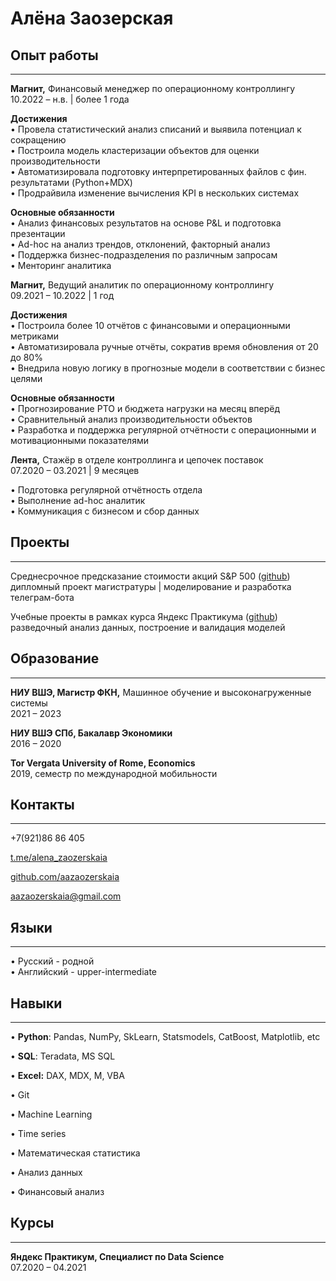# Алёна Заозерская

## Опыт работы

---

**Магнит,** Финансовый менеджер по операционному контроллингу  
10.2022 – н.в. | более 1 года

**Достижения**  
• Провела статистический анализ списаний и выявила потенциал к сокращению  
• Построила модель кластеризации объектов для оценки производительности  
• Автоматизировала подготовку интерпретированных файлов с фин. результатами (Python+MDX)  
• Продрайвила изменение вычисления KPI в нескольких системах

**Основные обязанности**  
• Анализ финансовых результатов на основе P&L и подготовка презентации  
• Ad-hoc на анализ трендов, отклонений, факторный анализ  
• Поддержка бизнес-подразделения по различным запросам  
• Менторинг аналитика

**Магнит,** Ведущий аналитик по операционному контроллингу  
09.2021 – 10.2022 | 1 год

**Достижения**  
• Построила более 10 отчётов с финансовыми и операционными метриками  
• Автоматизировала ручные отчёты, сократив время обновления от 20 до 80%  
• Внедрила новую логику в прогнозные модели в соответствии с бизнес целями

**Основные обязанности**  
• Прогнозирование РТО и бюджета нагрузки на месяц вперёд   
• Сравнительный анализ производительности объектов  
• Разработка и поддержка регулярной отчётности с операционными и мотивационными показателями

**Лента,** Стажёр в отделе контроллинга и цепочек поставок  
07.2020 – 03.2021 | 9 месяцев

• Подготовка регулярной отчётность отдела  
• Выполнение ad-hoc аналитик  
• Коммуникация с бизнесом и сбор данных

## Проекты

---

Среднесрочное предсказание стоимости акций S&P 500 ([github](https://github.com/aazaozerskaia/Stock_Price_Prediction))  
дипломный проект магистратуры | моделирование и разработка телеграм-бота

Учебные проекты в рамках курса Яндекс Практикума ([github](https://github.com/aazaozerskaia/YaPraktikum))  
разведочный анализ данных, построение и валидация моделей

## Образование

---

**НИУ ВШЭ, Магистр ФКН,** Машинное обучение и высоконагруженные системы  
2021 – 2023

**НИУ ВШЭ СПб, Бакалавр Экономики**  
2016 – 2020

**Tor Vergata University of Rome, Economics**  
2019, семестр по международной мобильности

## Контакты

---

+7(921)86 86 405

[t.me/alena_zaozerskaia](https://t.me/alena_zaozerskaia)

[github.com/aazaozerskaia](https://github.com/aazaozerskaia)

aazaozerskaia@gmail.com

## Языки

---

•   Русский - родной  
•   Английский - upper-intermediate

## Навыки

---

• **Python**: Pandas, NumPy, SkLearn,  Statsmodels, CatBoost, Matplotlib, etc 

• **SQL**: Teradata, MS SQL

• **Excel:** DAX, MDX, M, VBA

• Git 

• Machine Learning 

• Time series

• Математическая статистика 

• Анализ данных

• Финансовый анализ

## Курсы

---

**Яндекс Практикум, Специалист по Data Science**  
07.2020 – 04.2021

